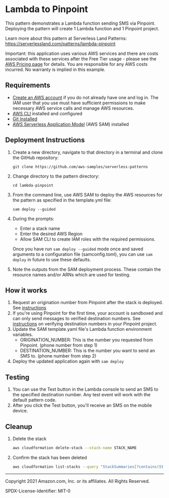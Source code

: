 # Lambda to Pinpoint

This pattern demonstrates a Lambda function sending SMS via Pinpoint. Deploying the pattern will create 1 Lambda function and 1 Pinpoint project.

Learn more about this pattern at Serverless Land Patterns: https://serverlessland.com/patterns/lambda-pinpoint

Important: this application uses various AWS services and there are costs associated with these services after the Free Tier usage - please see the [AWS Pricing page](https://aws.amazon.com/pricing/) for details. You are responsible for any AWS costs incurred. No warranty is implied in this example.

## Requirements

* [Create an AWS account](https://portal.aws.amazon.com/gp/aws/developer/registration/index.html) if you do not already have one and log in. The IAM user that you use must have sufficient permissions to make necessary AWS service calls and manage AWS resources.
* [AWS CLI](https://docs.aws.amazon.com/cli/latest/userguide/install-cliv2.html) installed and configured
* [Git Installed](https://git-scm.com/book/en/v2/Getting-Started-Installing-Git)
* [AWS Serverless Application Model](https://docs.aws.amazon.com/serverless-application-model/latest/developerguide/serverless-sam-cli-install.html) (AWS SAM) installed

## Deployment Instructions

1. Create a new directory, navigate to that directory in a terminal and clone the GitHub repository:
    ``` 
    git clone https://github.com/aws-samples/serverless-patterns
    ```
2. Change directory to the pattern directory:
    ```
    cd lambda-pinpoint
    ```
3. From the command line, use AWS SAM to deploy the AWS resources for the pattern as specified in the template.yml file:
    ```
    sam deploy --guided
    ```
4. During the prompts:
    * Enter a stack name
    * Enter the desired AWS Region
    * Allow SAM CLI to create IAM roles with the required permissions.

    Once you have run `sam deploy --guided` mode once and saved arguments to a configuration file (samconfig.toml), you can use `sam deploy` in future to use these defaults.

5. Note the outputs from the SAM deployment process. These contain the resource names and/or ARNs which are used for testing.

## How it works

1. Request an origination number from Pinpoint after the stack is deployed. See [instructions](https://docs.aws.amazon.com/pinpoint/latest/userguide/settings-sms-request-number.html)
2. If you're using Pinpoint for the first time, your account is sandboxed and can only send messages to verified destination numbers. See [instructions](https://docs.aws.amazon.com/pinpoint/latest/userguide/channels-sms-sandbox.html) on verifying destination numbers in your Pinpoint project.
3. Update the SAM template.yaml file's Lambda function environment variables.
    * ORIGINATION_NUMBER: This is the number you requested from Pinpoint. (phone number from step 1)
    * DESTINATION_NUMBER: This is the number you want to send an SMS to. (phone number from step 2)
4. Deploy the updated application again with `sam deploy`

## Testing

1. You can use the Test button in the Lambda console to send an SMS to the specified destination number. Any test event will work with the default pattern code.
2. After you click the Test button, you'll receive an SMS on the mobile device.

## Cleanup
 
1. Delete the stack
    ```bash
    aws cloudformation delete-stack --stack-name STACK_NAME
    ```
1. Confirm the stack has been deleted
    ```bash
    aws cloudformation list-stacks --query "StackSummaries[?contains(StackName,'STACK_NAME')].StackStatus"
    ```
----
Copyright 2021 Amazon.com, Inc. or its affiliates. All Rights Reserved.

SPDX-License-Identifier: MIT-0
